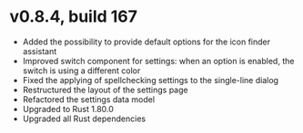 # v0.8.4, build 167
- Added the possibility to provide default options for the icon finder assistant
- Improved switch component for settings: when an option is enabled, the switch is using a different color
- Fixed the applying of spellchecking settings to the single-line dialog
- Restructured the layout of the settings page 
- Refactored the settings data model
- Upgraded to Rust 1.80.0
- Upgraded all Rust dependencies